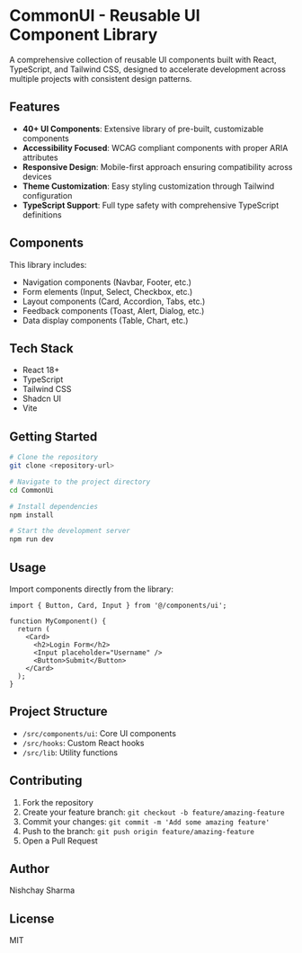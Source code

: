 # CommonUI - Reusable UI Component Library

A comprehensive collection of reusable UI components built with React, TypeScript, and Tailwind CSS, designed to accelerate development across multiple projects with consistent design patterns.

## Features

- **40+ UI Components**: Extensive library of pre-built, customizable components
- **Accessibility Focused**: WCAG compliant components with proper ARIA attributes
- **Responsive Design**: Mobile-first approach ensuring compatibility across devices
- **Theme Customization**: Easy styling customization through Tailwind configuration
- **TypeScript Support**: Full type safety with comprehensive TypeScript definitions

## Components

This library includes:
- Navigation components (Navbar, Footer, etc.)
- Form elements (Input, Select, Checkbox, etc.)
- Layout components (Card, Accordion, Tabs, etc.)
- Feedback components (Toast, Alert, Dialog, etc.)
- Data display components (Table, Chart, etc.)

## Tech Stack

- React 18+
- TypeScript
- Tailwind CSS
- Shadcn UI
- Vite

## Getting Started

```bash
# Clone the repository
git clone <repository-url>

# Navigate to the project directory
cd CommonUi

# Install dependencies
npm install

# Start the development server
npm run dev
```

## Usage

Import components directly from the library:

```tsx
import { Button, Card, Input } from '@/components/ui';

function MyComponent() {
  return (
    <Card>
      <h2>Login Form</h2>
      <Input placeholder="Username" />
      <Button>Submit</Button>
    </Card>
  );
}
```

## Project Structure

- `/src/components/ui`: Core UI components
- `/src/hooks`: Custom React hooks
- `/src/lib`: Utility functions

## Contributing

1. Fork the repository
2. Create your feature branch: `git checkout -b feature/amazing-feature`
3. Commit your changes: `git commit -m 'Add some amazing feature'`
4. Push to the branch: `git push origin feature/amazing-feature`
5. Open a Pull Request

## Author

Nishchay Sharma

## License

MIT